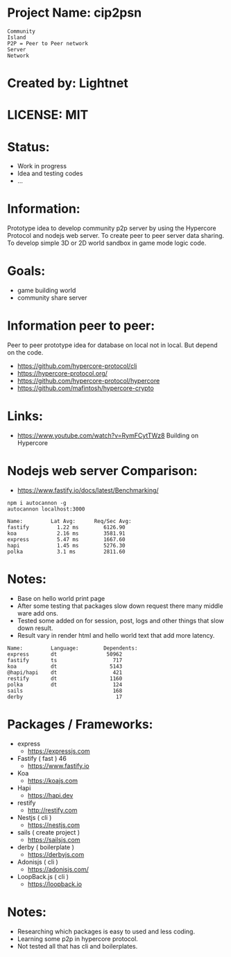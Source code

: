 # Project Name: cip2psn
```
Community
Island
P2P = Peer to Peer network
Server
Network
```
# Created by: Lightnet

# LICENSE: MIT

# Status:
 * Work in progress
 * Idea and testing codes
 * ...

# Information:
  Prototype idea to develop community p2p server by using the Hypercore Protocol and nodejs web server. To create peer to peer server data sharing. To develop simple 3D or 2D world sandbox in game mode logic code.

# Goals:
 * game building world
 * community share server
 
# Information peer to peer:
  Peer to peer prototype idea for database on local not in local. But depend on the code.

 * https://github.com/hypercore-protocol/cli
 * https://hypercore-protocol.org/
 * https://github.com/hypercore-protocol/hypercore
 * https://github.com/mafintosh/hypercore-crypto

# Links:
 * https://www.youtube.com/watch?v=RymFCytTWz8  Building on Hypercore

# Nodejs web server Comparison:
 * https://www.fastify.io/docs/latest/Benchmarking/

```
npm i autocannon -g
autocannon localhost:3000

```

```
Name:         Lat Avg:      Req/Sec Avg:
fastify         1.22 ms        6126.90
koa             2.16 ms        3581.91
express         5.47 ms        1667.60
hapi            1.45 ms        5276.30
polka           3.1 ms         2811.60
```
# Notes:
  * Base on hello world print page
  * After some testing that packages slow down request there many middle ware add ons.
  * Tested some added on for session, post, logs and other things that slow down result.
  * Result vary in render html and hello world text that add more latency.
```
Name:         Language:        Dependents:
express       dt                50962
fastify       ts                  717
koa           dt                 5143
@hapi/hapi    dt                  421
restify       dt                 1160
polka         dt                  124
sails                             168
derby                              17

```
# Packages / Frameworks:
 * express
   * https://expressjs.com
 * Fastify ( fast ) 46
   * https://www.fastify.io
 * Koa 
   * https://koajs.com
 * Hapi
   * https://hapi.dev
 * restify
   * http://restify.com
 * Nestjs ( cli )
    * https://nestjs.com
 * sails ( create project )
   * https://sailsjs.com
 * derby ( boilerplate )
   * https://derbyjs.com
 * Adonisjs ( cli )
   * https://adonisjs.com/
 * LoopBack.js ( cli )
   * https://loopback.io

# Notes:
 * Researching which packages is easy to used and less coding.
 * Learning some p2p in hypercore protocol.
 * Not tested all that has cli and boilerplates.